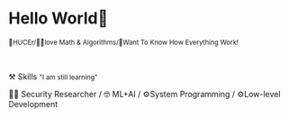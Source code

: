 # Hello World👋
<p><small> 🏫HUCEr/🐱‍💻love Math & Algorithms/🥰Want To Know How Everything Work! </small></p><br>

<p>⚒ Skills <small>"I am still learning"</small></p>

🐱‍💻 Security Researcher / 🤓 ML+AI / ⚙️System Programming / ⚙️Low-level Development

